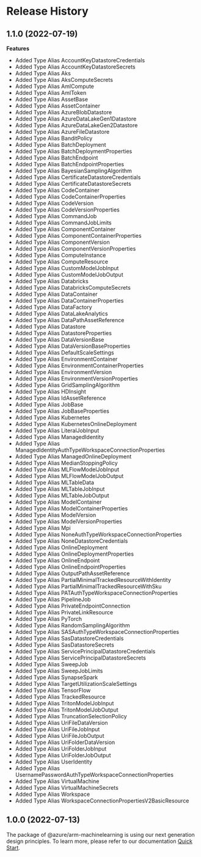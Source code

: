 # Release History
    
## 1.1.0 (2022-07-19)
    
**Features**

  - Added Type Alias AccountKeyDatastoreCredentials
  - Added Type Alias AccountKeyDatastoreSecrets
  - Added Type Alias Aks
  - Added Type Alias AksComputeSecrets
  - Added Type Alias AmlCompute
  - Added Type Alias AmlToken
  - Added Type Alias AssetBase
  - Added Type Alias AssetContainer
  - Added Type Alias AzureBlobDatastore
  - Added Type Alias AzureDataLakeGen1Datastore
  - Added Type Alias AzureDataLakeGen2Datastore
  - Added Type Alias AzureFileDatastore
  - Added Type Alias BanditPolicy
  - Added Type Alias BatchDeployment
  - Added Type Alias BatchDeploymentProperties
  - Added Type Alias BatchEndpoint
  - Added Type Alias BatchEndpointProperties
  - Added Type Alias BayesianSamplingAlgorithm
  - Added Type Alias CertificateDatastoreCredentials
  - Added Type Alias CertificateDatastoreSecrets
  - Added Type Alias CodeContainer
  - Added Type Alias CodeContainerProperties
  - Added Type Alias CodeVersion
  - Added Type Alias CodeVersionProperties
  - Added Type Alias CommandJob
  - Added Type Alias CommandJobLimits
  - Added Type Alias ComponentContainer
  - Added Type Alias ComponentContainerProperties
  - Added Type Alias ComponentVersion
  - Added Type Alias ComponentVersionProperties
  - Added Type Alias ComputeInstance
  - Added Type Alias ComputeResource
  - Added Type Alias CustomModelJobInput
  - Added Type Alias CustomModelJobOutput
  - Added Type Alias Databricks
  - Added Type Alias DatabricksComputeSecrets
  - Added Type Alias DataContainer
  - Added Type Alias DataContainerProperties
  - Added Type Alias DataFactory
  - Added Type Alias DataLakeAnalytics
  - Added Type Alias DataPathAssetReference
  - Added Type Alias Datastore
  - Added Type Alias DatastoreProperties
  - Added Type Alias DataVersionBase
  - Added Type Alias DataVersionBaseProperties
  - Added Type Alias DefaultScaleSettings
  - Added Type Alias EnvironmentContainer
  - Added Type Alias EnvironmentContainerProperties
  - Added Type Alias EnvironmentVersion
  - Added Type Alias EnvironmentVersionProperties
  - Added Type Alias GridSamplingAlgorithm
  - Added Type Alias HDInsight
  - Added Type Alias IdAssetReference
  - Added Type Alias JobBase
  - Added Type Alias JobBaseProperties
  - Added Type Alias Kubernetes
  - Added Type Alias KubernetesOnlineDeployment
  - Added Type Alias LiteralJobInput
  - Added Type Alias ManagedIdentity
  - Added Type Alias ManagedIdentityAuthTypeWorkspaceConnectionProperties
  - Added Type Alias ManagedOnlineDeployment
  - Added Type Alias MedianStoppingPolicy
  - Added Type Alias MLFlowModelJobInput
  - Added Type Alias MLFlowModelJobOutput
  - Added Type Alias MLTableData
  - Added Type Alias MLTableJobInput
  - Added Type Alias MLTableJobOutput
  - Added Type Alias ModelContainer
  - Added Type Alias ModelContainerProperties
  - Added Type Alias ModelVersion
  - Added Type Alias ModelVersionProperties
  - Added Type Alias Mpi
  - Added Type Alias NoneAuthTypeWorkspaceConnectionProperties
  - Added Type Alias NoneDatastoreCredentials
  - Added Type Alias OnlineDeployment
  - Added Type Alias OnlineDeploymentProperties
  - Added Type Alias OnlineEndpoint
  - Added Type Alias OnlineEndpointProperties
  - Added Type Alias OutputPathAssetReference
  - Added Type Alias PartialMinimalTrackedResourceWithIdentity
  - Added Type Alias PartialMinimalTrackedResourceWithSku
  - Added Type Alias PATAuthTypeWorkspaceConnectionProperties
  - Added Type Alias PipelineJob
  - Added Type Alias PrivateEndpointConnection
  - Added Type Alias PrivateLinkResource
  - Added Type Alias PyTorch
  - Added Type Alias RandomSamplingAlgorithm
  - Added Type Alias SASAuthTypeWorkspaceConnectionProperties
  - Added Type Alias SasDatastoreCredentials
  - Added Type Alias SasDatastoreSecrets
  - Added Type Alias ServicePrincipalDatastoreCredentials
  - Added Type Alias ServicePrincipalDatastoreSecrets
  - Added Type Alias SweepJob
  - Added Type Alias SweepJobLimits
  - Added Type Alias SynapseSpark
  - Added Type Alias TargetUtilizationScaleSettings
  - Added Type Alias TensorFlow
  - Added Type Alias TrackedResource
  - Added Type Alias TritonModelJobInput
  - Added Type Alias TritonModelJobOutput
  - Added Type Alias TruncationSelectionPolicy
  - Added Type Alias UriFileDataVersion
  - Added Type Alias UriFileJobInput
  - Added Type Alias UriFileJobOutput
  - Added Type Alias UriFolderDataVersion
  - Added Type Alias UriFolderJobInput
  - Added Type Alias UriFolderJobOutput
  - Added Type Alias UserIdentity
  - Added Type Alias UsernamePasswordAuthTypeWorkspaceConnectionProperties
  - Added Type Alias VirtualMachine
  - Added Type Alias VirtualMachineSecrets
  - Added Type Alias Workspace
  - Added Type Alias WorkspaceConnectionPropertiesV2BasicResource
    
    
## 1.0.0 (2022-07-13)

The package of @azure/arm-machinelearning is using our next generation design principles. To learn more, please refer to our documentation [Quick Start](https://aka.ms/js-track2-quickstart).
